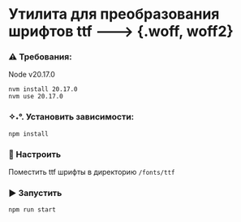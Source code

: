 # Утилита для преобразования шрифтов ttf ---> {.woff, woff2}

### ⚠️ Требования:

Node v20.17.0

```shell
nvm install 20.17.0
nvm use 20.17.0
```

### ✧˖°. Установить зависимости:

```shell
npm install
```

### 🧊 Настроить

Поместить ttf шрифты в директорию `/fonts/ttf`

### ▶️ Запустить

```shell
npm run start
```
